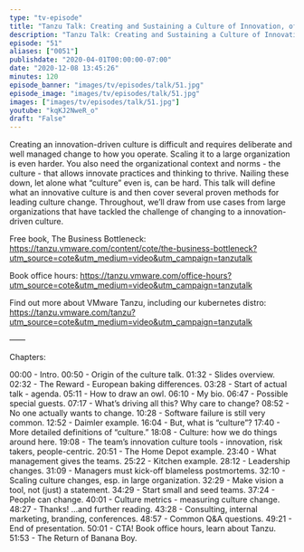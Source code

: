 ```yaml
---
type: "tv-episode"
title: "Tanzu Talk: Creating and Sustaining a Culture of Innovation, of What is DevOps Culture?"
description: "Tanzu Talk: Creating and Sustaining a Culture of Innovation, of What is DevOps Culture?"
episode: "51"
aliases: ["0051"]
publishdate: "2020-04-01T00:00:00-07:00"
date: "2020-12-08 13:45:26"
minutes: 120
episode_banner: "images/tv/episodes/talk/51.jpg"
episode_image: "images/tv/episodes/talk/51.jpg"
images: ["images/tv/episodes/talk/51.jpg"]
youtube: "kqKJ2NweR_o"
draft: "False"
---
```


Creating an innovation-driven culture is difficult and requires deliberate and well managed change to how you operate. Scaling it to a large organization is even harder. You also need the organizational context and norms - the culture - that allows innovate practices and thinking to thrive. Nailing these down, let alone what “culture” even is, can be hard. This talk will define what an innovative culture is and then cover several proven methods for leading culture change. Throughout, we’ll draw from use cases from large organizations that have tackled the challenge of changing to a innovation-driven culture.

Free book, The Business Bottleneck: https://tanzu.vmware.com/content/cote/the-business-bottleneck?utm_source=cote&utm_medium=video&utm_campaign=tanzutalk

Book office hours: https://tanzu.vmware.com/office-hours?utm_source=cote&utm_medium=video&utm_campaign=tanzutalk

Find out more about VMware Tanzu, including our kubernetes distro: https://tanzu.vmware.com/tanzu?utm_source=cote&utm_medium=video&utm_campaign=tanzutalk

——

Chapters:

00:00 - Intro.
00:50 - Origin of the culture talk.
01:32 - Slides overview.
02:32 - The Reward - European baking differences.
03:28 - Start of actual talk - agenda.
05:11 - How to draw an owl.
06:10 - My bio.
06:47 - Possible special guests.
07:17 - What’s driving all this? Why care to change?
08:52 - No one actually wants to change.
10:28 - Software failure is still very common.
12:52 - Daimler example.
16:04 - But, what is “culture”?
17:40 - More detailed definitions of “culture.”
18:08 - Culture: how we do things around here.
19:08 - The team’s innovation culture tools - innovation, risk takers, people-centric.
20:51 - The Home Depot example.
23:40 - What management gives the teams.
25:22 - Kitchen example.
28:12 - Leadership changes.
31:09 - Managers must kick-off blameless postmortems.
32:10 - Scaling culture changes, esp. in large organization.
32:29 - Make vision a tool, not (just) a statement.
34:29 - Start small and seed teams.
37:24 - People can change.
40:01 - Culture metrics - measuring culture change.
48:27 - Thanks! ...and further reading.
43:28 - Consulting, internal marketing, branding, conferences.
48:57 - Common Q&A questions.
49:21 - End of presentation. 
50:01 - CTA! Book office hours, learn about Tanzu.
51:53 - The Return of Banana Boy.